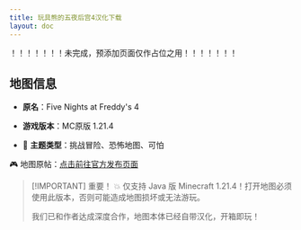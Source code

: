 ```yaml
---
title: 玩具熊的五夜后宫4汉化下载
layout: doc
---
```


！！！！！！！未完成，预添加页面仅作占位之用！！！！！！！

<!-- ![图片 =500x](/imgs/maps/) -->

## 地图信息

- **原名**：Five Nights at Freddy's 4
- **游戏版本**：MC原版 1.21.4

- 🧠 **主题类型**：挑战冒险、恐怖地图、可怕

🎮 地图原帖：[点击前往官方发布页面](https://www.planetminecraft.com/project/fnaf-4-miramappa/)

> [!IMPORTANT] 重要！
> 💥 仅支持 Java 版 Minecraft 1.21.4！打开地图必须使用此版本，否则可能造成地图损坏或无法游玩。
>
> 我们已和作者达成深度合作，地图本体已经自带汉化，开箱即玩！

<DownloadLinks :methods="[
  { id: 'mediafire', text: '下载地图', icon: '/imgs/svg/mediafire.svg', link: '/doing' },
  { id: 'planetminecraft', text: '地图原帖', icon: '/imgs/svg/planetminecraft.svg', link: 'https://www.planetminecraft.com/project/fnaf-4-miramappa/' }
]" />

<DocSupport />
